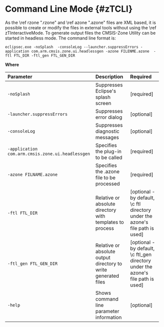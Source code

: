 # Command Line Mode {#zTCLI}

As the \ref rzone ".rzone" and \ref azone ".azone" files are XML based, it is possible to create or modify the files in external tools without using the \ref zTInteractiveMode. To generate output files the CMSIS-Zone Utility can be started in headless mode. The command line format is:
```
eclipsec.exe -noSplash  -consoleLog --launcher.suppressErrors -application com.arm.cmsis.zone.ui.headlessgen -azone FILENME.azone  -ftl FTL_DIR -ftl_gen FTL_GEN_DIR
```

**Where**

| Parameter                                         | Description                                                    | Required |
|:--------------------------------------------------|:---------------------------------------------------------------|:---------|
| `-noSplash`                                       | Suppresses Eclipse's splash screen                             | [required] |
| `-launcher.suppressErrors`                        | Suppresses error dialog                                        | [optional] |
| `-consoleLog`                                     | Suppresses diagnostic messages                                 | [optional] |
| `-application com.arm.cmsis.zone.ui.headlessgen`  | Specifies the plug-in to be called                             | [required] |
| `-azone FILNAME.azone`                            | Specifies the .azone file to be processed                      | [required] |
| `-ftl FTL_DIR`                                    | Relative or absolute directory with templates to process       | [optional - by default, \c ftl directory under the azone's file path is used] |
| `-ftl_gen FTL_GEN_DIR`                            | Relative or absolute output directory to write generated files | [optional - by default, \c ftl_gen directory under the azone's file path is used] |
| `-help`                                           | Shows command line parameter information                       | [optional] |

<!--\b Examples
\code
eclipsec.exe -noSplash -application com.arm.cmsis.zone.ui.headlessgen -azone Musca-A1.azone
\endcode-->